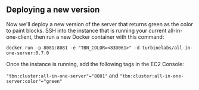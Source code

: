## Deploying a new version

Now we'll deploy a new version of the server that returns green as the
color to paint blocks. SSH into the instance that is running your current
all-in-one-client, then run a new Docker container with this command:

```shell
docker run -p 8081:8081 -e "TBN_COLOR=<83D061>" -d turbinelabs/all-in-one-server:0.7.0
```

Once the instance is running, add the following tags in the EC2 Console:

`"tbn:cluster:all-in-one-server"="8081"` and
`"tbn:cluster:all-in-one-server:color"="green"`
